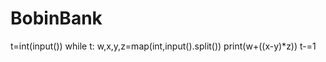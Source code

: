 # BobinBank
t=int(input())
while t:
    w,x,y,z=map(int,input().split())
    print(w+((x-y)*z))
    t-=1

